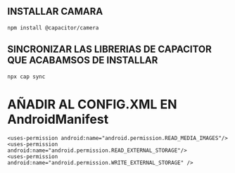 ## INSTALLAR CAMARA

``` 
npm install @capacitor/camera
```

## SINCRONIZAR LAS LIBRERIAS DE CAPACITOR QUE ACABAMSOS DE INSTALLAR  
``` 
npx cap sync
```  

# AÑADIR AL CONFIG.XML EN AndroidManifest  

```  
<uses-permission android:name="android.permission.READ_MEDIA_IMAGES"/>
<uses-permission android:name="android.permission.READ_EXTERNAL_STORAGE"/>
<uses-permission android:name="android.permission.WRITE_EXTERNAL_STORAGE" />
```